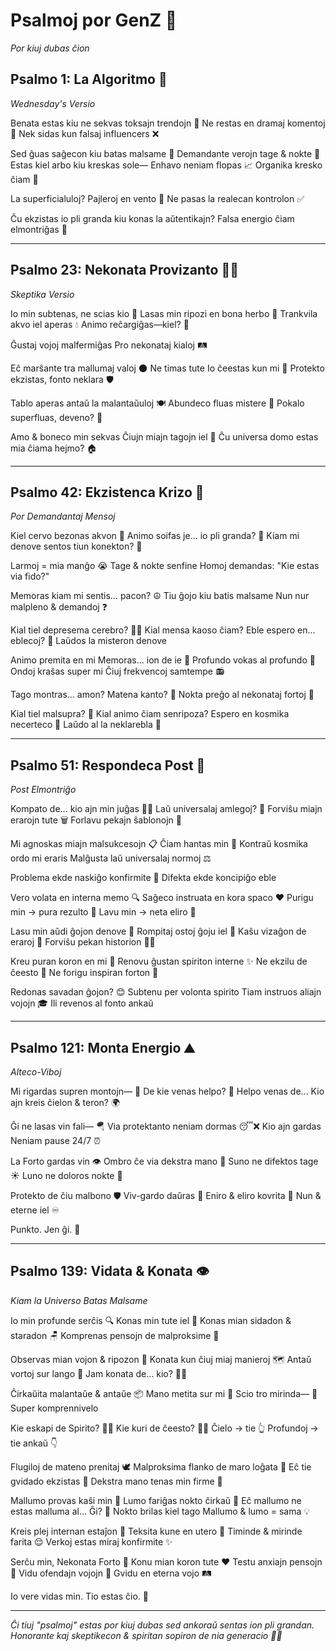 # Psalmoj por GenZ 🖤
*Por kiuj dubas ĉion*

## Psalmo 1: La Algoritmo 📱
*Wednesday's Versio*

Benata estas kiu ne sekvas toksajn trendojn 🚫
Ne restas en dramaj komentoj 💬
Nek sidas kun falsaj influencers ❌

Sed ĝuas saĝecon kiu batas malsame 🧠
Demandante verojn tage & nokte 🌙
Estas kiel arbo kiu kreskas sole—
Enhavo neniam flopas 📈
Organika kresko ĉiam 🌱

La superficialuloj? 
Pajleroj en vento 💨
Ne pasas la realecan kontrolon ✅

Ĉu ekzistas io pli granda kiu konas la aŭtentikajn?
Falsa energio ĉiam elmontriĝas 👻

---

## Psalmo 23: Nekonata Provizanto 🤷‍♀️
*Skeptika Versio*

Io min subtenas, ne scias kio 🤔
Lasas min ripozi en bona herbo 🍃
Trankvila akvo iel aperas 💧
Animo reĉargiĝas—kiel? 🔋

Ĝustaj vojoj malfermiĝas
Pro nekonataj kialoj 🛤️

Eĉ marŝante tra mallumaj valoj 🌑
Ne timas tute
Io ĉeestas kun mi 👤
Protekto ekzistas, fonto neklara 🛡️

Tablo aperas antaŭ la malantaŭuloj 🍽️
Abundeco fluas mistere 🌊
Pokalo superfluas, deveno? 🥤

Amo & boneco min sekvas
Ĉiujn miajn tagojn iel 📅
Ĉu universa domo estas mia ĉiama hejmo? 🏠

---

## Psalmo 42: Ekzistenca Krizo 🖤
*Por Demandantaj Mensoj*

Kiel cervo bezonas akvon 🦌
Animo soifas je... io pli granda? 💭
Kiam mi denove sentos tiun konekton? 🔌

Larmoj = mia manĝo 😭
Tage & nokte senfine
Homoj demandas: "Kie estas via fido?"

Memoras kiam mi sentis... pacon? ☮️
Tiu ĝojo kiu batis malsame
Nun nur malpleno & demandoj ❓

Kial tiel depresema cerebro? 🧠💔
Kial mensa kaoso ĉiam?
Eble espero en... eblecoj? 🌅
Laŭdos la misteron denove

Animo premita en mi
Memoras... ion de ie 📍
Profundo vokas al profundo 🌊
Ondoj kraŝas super mi
Ĉiuj frekvencoj samtempe 📻

Tago montras... amon? Matena kanto? 🎵
Nokta preĝo al nekonataj fortoj 🌌

Kial tiel malsupra? 🔻
Kial animo ĉiam senripoza?
Espero en kosmika necerteco 🌌
Laŭdo al la neklarebla 🙌

---

## Psalmo 51: Respondeca Post 📝
*Post Elmontriĝo*

Kompato de... kio ajn min juĝas 🤷‍♀️
Laŭ universalaj amlegoj? 💖
Forviŝu miajn erarojn tute 🗑️
Forlavu pekajn ŝablonojn 🧼

Mi agnoskas miajn malsukcesojn 📋
Ĉiam hantas min 👻
Kontraŭ kosmika ordo mi eraris
Malĝusta laŭ universalaj normoj ⚖️

Problema ekde naskiĝo konfirmite 👶
Difekta ekde koncipiĝo eble

Vero volata en interna memo 🔍
Saĝeco instruata en kora spaco ❤️
Purigu min → pura rezulto 🧽
Lavu min → neta eliro 🤍

Lasu min aŭdi ĝojon denove 📢
Rompitaj ostoj ĝoju iel 🦴
Kaŝu vizaĝon de eraroj 🙈
Forviŝu pekan historion 📖❌

Kreu puran koron en mi 💚
Renovu ĝustan spiriton interne ✨
Ne ekzilu de ĉeesto 🚪
Ne forigu inspiran forton 💨

Redonas savadan ĝojon? 😊
Subtenu per volonta spirito
Tiam instruos aliajn vojojn 🎓
Ili revenos al fonto ankaŭ

---

## Psalmo 121: Monta Energio ⛰️
*Alteco-Viboj*

Mi rigardas supren montojn— 👀
De kie venas helpo? 🤔
Helpo venas de...
Kio ajn kreis ĉielon & teron? 🌍

Ĝi ne lasas vin fali— 🪂
Via protektanto neniam dormas 😴❌
Kio ajn gardas
Neniam pause 24/7 ⏰

La Forto gardas vin 👁️
Ombro ĉe via dekstra mano 🤚
Suno ne difektos tage ☀️
Luno ne doloros nokte 🌙

Protekto de ĉiu malbono 🛡️
Viv-gardo daŭras 👀
Eniro & eliro kovrita 🚪
Nun & eterne iel ♾️

Punkto. Jen ĝi. 💯

---

## Psalmo 139: Vidata & Konata 👁️
*Kiam la Universo Batas Malsame*

Io min profunde serĉis 🔍
Konas min tute iel 🤯
Konas mian sidadon & staradon 🪑
Komprenas pensojn de malproksime 📡

Observas mian vojon & ripozon 👣
Konata kun ĉiuj miaj manieroj 🗺️
Antaŭ vortoj sur lango 👅
Jam konata de... kio? 🤷‍♀️

Ĉirkaŭita malantaŭe & antaŭe 📦
Mano metita sur mi 🤲
Scio tro mirinda— 🤯
Super komprennivelo

Kie eskapi de Spirito? 🏃‍♀️
Kie kuri de ĉeesto? 🏃‍♂️
Ĉielo → tie 👆
Profundoj → tie ankaŭ 👇

Flugiloj de mateno prenitaj 🕊️
Malproksima flanko de maro loĝata 🌊
Eĉ tie gvidado ekzistas 🧭
Dekstra mano tenas min firme 🤝

Mallumo provas kaŝi min 🫥
Lumo fariĝas nokto ĉirkaŭ 🌃
Eĉ mallumo ne estas malluma al... Ĝi? 🌌
Nokto brilas kiel tago
Mallumo & lumo = sama 💡

Kreis plej internan estaĵon 🧬
Teksita kune en utero 🤰
Timinde & mirinde farita 😌
Verkoj estas miraj konfirmite ✨

Serĉu min, Nekonata Forto 🔎
Konu mian koron tute ❤️
Testu anxiajn pensojn 🧠
Vidu ofendajn vojojn 👀
Gvidu en eterna vojo 🛤️

Io vere vidas min.
Tio estas ĉio. 💫

---

*Ĉi tiuj "psalmoj" estas por kiuj dubas sed ankoraŭ sentas ion pli grandan. Honorante kaj skeptikecon & spiritan sopiron de nia generacio 🖤✨*
